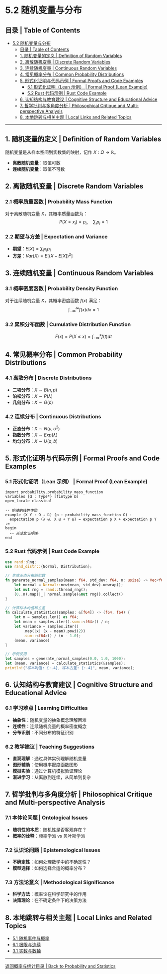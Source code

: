 # 5.2 随机变量与分布

## 目录 | Table of Contents

- [5.2 随机变量与分布](#52-随机变量与分布)
  - [目录 | Table of Contents](#目录--table-of-contents)
  - [1. 随机变量的定义 | Definition of Random Variables](#1-随机变量的定义--definition-of-random-variables)
  - [2. 离散随机变量 | Discrete Random Variables](#2-离散随机变量--discrete-random-variables)
  - [3. 连续随机变量 | Continuous Random Variables](#3-连续随机变量--continuous-random-variables)
  - [4. 常见概率分布 | Common Probability Distributions](#4-常见概率分布--common-probability-distributions)
  - [5. 形式化证明与代码示例 | Formal Proofs and Code Examples](#5-形式化证明与代码示例--formal-proofs-and-code-examples)
    - [5.1 形式化证明（Lean 示例） | Formal Proof (Lean Example)](#51-形式化证明lean-示例--formal-proof-lean-example)
    - [5.2 Rust 代码示例 | Rust Code Example](#52-rust-代码示例--rust-code-example)
  - [6. 认知结构与教育建议 | Cognitive Structure and Educational Advice](#6-认知结构与教育建议--cognitive-structure-and-educational-advice)
  - [7. 哲学批判与多角度分析 | Philosophical Critique and Multi-perspective Analysis](#7-哲学批判与多角度分析--philosophical-critique-and-multi-perspective-analysis)
  - [8. 本地跳转与相关主题 | Local Links and Related Topics](#8-本地跳转与相关主题--local-links-and-related-topics)

---

## 1. 随机变量的定义 | Definition of Random Variables

随机变量是从样本空间到实数集的映射，记作 $X: \Omega \to \mathbb{R}$。

- **离散随机变量**：取值可数
- **连续随机变量**：取值不可数

## 2. 离散随机变量 | Discrete Random Variables

### 2.1 概率质量函数 | Probability Mass Function

对于离散随机变量 $X$，其概率质量函数为：
$$P(X = x_i) = p_i, \quad \sum_{i} p_i = 1$$

### 2.2 期望与方差 | Expectation and Variance

- **期望**：$E[X] = \sum_{i} x_i p_i$
- **方差**：$Var(X) = E[(X - E[X])^2]$

## 3. 连续随机变量 | Continuous Random Variables

### 3.1 概率密度函数 | Probability Density Function

对于连续随机变量 $X$，其概率密度函数 $f(x)$ 满足：
$$\int_{-\infty}^{\infty} f(x) dx = 1$$

### 3.2 累积分布函数 | Cumulative Distribution Function

$$F(x) = P(X \leq x) = \int_{-\infty}^{x} f(t) dt$$

## 4. 常见概率分布 | Common Probability Distributions

### 4.1 离散分布 | Discrete Distributions

- **二项分布**：$X \sim B(n, p)$
- **泊松分布**：$X \sim P(\lambda)$
- **几何分布**：$X \sim G(p)$

### 4.2 连续分布 | Continuous Distributions

- **正态分布**：$X \sim N(\mu, \sigma^2)$
- **指数分布**：$X \sim Exp(\lambda)$
- **均匀分布**：$X \sim U(a, b)$

## 5. 形式化证明与代码示例 | Formal Proofs and Code Examples

### 5.1 形式化证明（Lean 示例） | Formal Proof (Lean Example)

```lean
import probability.probability_mass_function
variables {Ω : Type*} [fintype Ω]
open_locale classical

-- 期望的线性性质
example (X Y : Ω → ℝ) (p : probability_mass_function Ω) :
  expectation p (λ ω, X ω + Y ω) = expectation p X + expectation p Y :=
begin
  -- 形式化证明略
end
```

### 5.2 Rust 代码示例 | Rust Code Example

```rust
use rand::Rng;
use rand_distr::{Normal, Distribution};

// 生成正态分布随机数
fn generate_normal_samples(mean: f64, std_dev: f64, n: usize) -> Vec<f64> {
    let normal = Normal::new(mean, std_dev).unwrap();
    let mut rng = rand::thread_rng();
    (0..n).map(|_| normal.sample(&mut rng)).collect()
}

// 计算样本均值和方差
fn calculate_statistics(samples: &[f64]) -> (f64, f64) {
    let n = samples.len() as f64;
    let mean = samples.iter().sum::<f64>() / n;
    let variance = samples.iter()
        .map(|x| (x - mean).powi(2))
        .sum::<f64>() / (n - 1.0);
    (mean, variance)
}

// 示例使用
let samples = generate_normal_samples(0.0, 1.0, 1000);
let (mean, variance) = calculate_statistics(&samples);
println!("样本均值: {:.4}, 样本方差: {:.4}", mean, variance);
```

## 6. 认知结构与教育建议 | Cognitive Structure and Educational Advice

### 6.1 学习难点 | Learning Difficulties

- **抽象性**：随机变量的抽象概念理解困难
- **连续性**：连续随机变量的概率密度概念
- **分布识别**：不同分布的特征识别

### 6.2 教学建议 | Teaching Suggestions

- **直观理解**：通过具体实例理解随机变量
- **图形辅助**：使用概率密度函数图形
- **模拟实验**：通过计算机模拟验证理论
- **渐进学习**：从离散到连续，从简单到复杂

## 7. 哲学批判与多角度分析 | Philosophical Critique and Multi-perspective Analysis

### 7.1 本体论问题 | Ontological Issues

- **随机性的本质**：随机性是否客观存在？
- **概率的诠释**：频率学派 vs 贝叶斯学派

### 7.2 认识论问题 | Epistemological Issues

- **不确定性**：如何处理数学中的不确定性？
- **模型选择**：如何选择合适的概率分布？

### 7.3 方法论意义 | Methodological Significance

- **科学方法**：概率论在科学研究中的作用
- **决策理论**：在不确定条件下的决策方法

## 8. 本地跳转与相关主题 | Local Links and Related Topics

- [5.1 随机事件与概率](./5.1-随机事件与概率.md)
- [6.1 极限与连续](../../6-微积分与分析/6.1-极限与连续.md)
- [3.1 实数与数轴](../../3-数与代数/3.1-实数与数轴.md)

---

[返回概率与统计目录 | Back to Probability and Statistics](../README.md)
